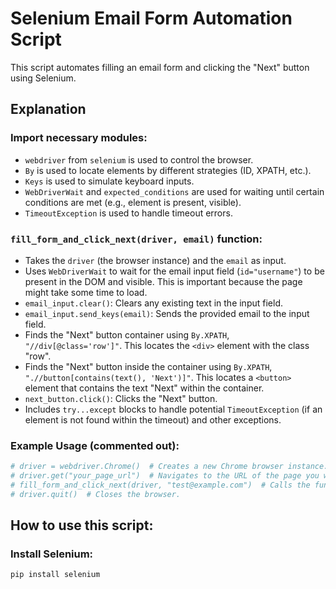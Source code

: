 # Selenium Email Form Automation Script

This script automates filling an email form and clicking the "Next" button using Selenium.

## Explanation

### Import necessary modules:
- `webdriver` from `selenium` is used to control the browser.
- `By` is used to locate elements by different strategies (ID, XPATH, etc.).
- `Keys` is used to simulate keyboard inputs.
- `WebDriverWait` and `expected_conditions` are used for waiting until certain conditions are met (e.g., element is present, visible).
- `TimeoutException` is used to handle timeout errors.

### `fill_form_and_click_next(driver, email)` function:
- Takes the `driver` (the browser instance) and the `email` as input.
- Uses `WebDriverWait` to wait for the email input field (`id="username"`) to be present in the DOM and visible. This is important because the page might take some time to load.
- `email_input.clear()`: Clears any existing text in the input field.
- `email_input.send_keys(email)`: Sends the provided email to the input field.
- Finds the "Next" button container using `By.XPATH`, `"//div[@class='row']"`. This locates the `<div>` element with the class "row".
- Finds the "Next" button inside the container using `By.XPATH`, `".//button[contains(text(), 'Next')]"`. This locates a `<button>` element that contains the text "Next" within the container.
- `next_button.click()`: Clicks the "Next" button.
- Includes `try...except` blocks to handle potential `TimeoutException` (if an element is not found within the timeout) and other exceptions.

### Example Usage (commented out):
```python
# driver = webdriver.Chrome()  # Creates a new Chrome browser instance. You can replace `Chrome()` with `Firefox()`, `Edge()`, etc., if you want to use a different browser.
# driver.get("your_page_url")  # Navigates to the URL of the page you want to automate. You need to replace `"your_page_url"` with the actual URL.
# fill_form_and_click_next(driver, "test@example.com")  # Calls the function to fill the form and click "Next". Replace `"test@example.com"` with the email you want to use.
# driver.quit()  # Closes the browser.
```

## How to use this script:

### Install Selenium:
```bash
pip install selenium
```
